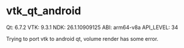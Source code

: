 # vtk_qt_android

Qt: 6.7.2
VTK: 9.3.1
NDK: 26.1.10909125
ABI: arm64-v8a
API_LEVEL: 34

Trying to port vtk to android qt,
volume render has some error.

